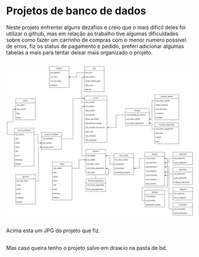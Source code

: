 # Projetos de banco de dados


Neste projeto enfrentei alguns dezafios e creio que o mais dificil deles foi utilizar o github, mas em relação ao trabalho tive algumas dificuldades sobre como fazer um carrinho de compras com o menor numero possivel de erros, fiz os status de pagamento e pedido, preferi adicionar algumas tabelas a mais para tentar deixar mais organizado o projeto.

##

![..](bd/zedelivery.jpg)

##

Acima esta um JPG do projeto que fiz.

##

Mas caso queira tenho o projeto salvo em draw.io na pasta de bd.

